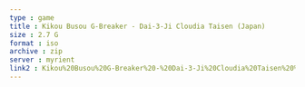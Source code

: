 ```yaml
---
type : game
title : Kikou Busou G-Breaker - Dai-3-Ji Cloudia Taisen (Japan)
size : 2.7 G
format : iso
archive : zip
server : myrient
link2 : Kikou%20Busou%20G-Breaker%20-%20Dai-3-Ji%20Cloudia%20Taisen%20%28Japan%29
---
```


